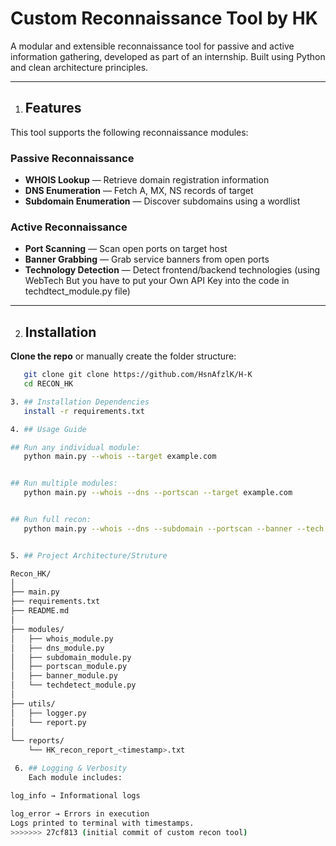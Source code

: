 #  Custom Reconnaissance Tool by HK

A modular and extensible reconnaissance tool for passive and active information gathering, developed as part of an internship. Built using Python and clean architecture principles.

---

1. ##  Features

This tool supports the following reconnaissance modules:

###  Passive Reconnaissance

* **WHOIS Lookup** — Retrieve domain registration information
* **DNS Enumeration** — Fetch A, MX, NS records of target
* **Subdomain Enumeration** — Discover subdomains using a wordlist

###  Active Reconnaissance

* **Port Scanning** — Scan open ports on target host
* **Banner Grabbing** — Grab service banners from open ports
* **Technology Detection** — Detect frontend/backend technologies (using WebTech But you have to put your Own API Key into the code in techdtect_module.py file)

---

2. ##  Installation

  **Clone the repo** or manually create the folder structure:

```bash
   git clone git clone https://github.com/HsnAfzlK/H-K
   cd RECON_HK

3. ## Installation Dependencies
   install -r requirements.txt

4. ## Usage Guide

## Run any individual module:
   python main.py --whois --target example.com


## Run multiple modules:
   python main.py --whois --dns --portscan --target example.com


## Run full recon:
   python main.py --whois --dns --subdomain --portscan --banner --tech --target example.com


5. ## Project Architecture/Struture

Recon_HK/
│
├── main.py
├── requirements.txt
├── README.md
│
├── modules/
│   ├── whois_module.py
│   ├── dns_module.py
│   ├── subdomain_module.py
│   ├── portscan_module.py
│   ├── banner_module.py
│   └── techdetect_module.py
│
├── utils/
│   ├── logger.py
│   └── report.py
│
└── reports/
    └── HK_recon_report_<timestamp>.txt

 6. ## Logging & Verbosity
    Each module includes:

log_info → Informational logs

log_error → Errors in execution
Logs printed to terminal with timestamps.
>>>>>>> 27cf813 (initial commit of custom recon tool)
